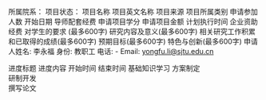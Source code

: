所属院系：
项目状态：
项目名称
项目英文名称 
项目来源
项目所属类别 
申请参加人数 
开始日期
导师配套经费
申请项目学分
申请项目金额
计划执行时间
企业资助经费
对学生的要求 (最多600字)
研究内容及意义(最多600字) 
相关研究工作积累和已取得的成绩(最多600字)
预期目标(最多600字)
特色与创新(最多600字)
申请人姓名: 李永福
身份: 教职工
电话: - 
Email: yongfu.li@sjtu.edu.cn

进度标题	进度内容	开始时间	结束时间
基础知识学习
方案制定	
研制开发	
撰写论文
